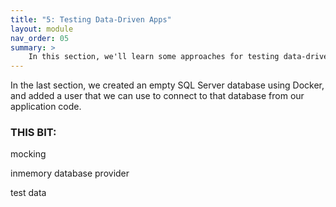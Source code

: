 ```yaml
---
title: "5: Testing Data-Driven Apps"
layout: module
nav_order: 05
summary: >
    In this section, we'll learn some approaches for testing data-driven applications.
---
```

In the last section, we created an empty SQL Server database using Docker, and added a user that we can use to connect to that database from our application code.

### THIS BIT:

mocking

inmemory database provider

test data

